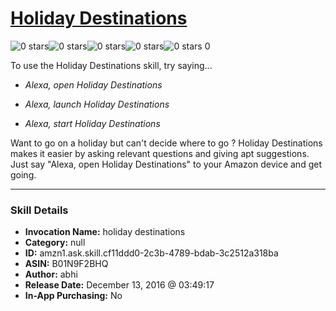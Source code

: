 # [Holiday Destinations](http://alexa.amazon.com/#skills/amzn1.ask.skill.cf11ddd0-2c3b-4789-bdab-3c2512a318ba)
![0 stars](../../images/ic_star_border_black_18dp_1x.png)![0 stars](../../images/ic_star_border_black_18dp_1x.png)![0 stars](../../images/ic_star_border_black_18dp_1x.png)![0 stars](../../images/ic_star_border_black_18dp_1x.png)![0 stars](../../images/ic_star_border_black_18dp_1x.png) 0

To use the Holiday Destinations skill, try saying...

* *Alexa, open Holiday Destinations*

* *Alexa, launch Holiday Destinations*

* *Alexa, start Holiday Destinations*

Want to go on a holiday but can't decide where to go ? Holiday Destinations makes it easier by asking relevant questions and giving apt suggestions. Just say "Alexa, open Holiday Destinations" to your Amazon device and get going.

***

### Skill Details

* **Invocation Name:** holiday destinations
* **Category:** null
* **ID:** amzn1.ask.skill.cf11ddd0-2c3b-4789-bdab-3c2512a318ba
* **ASIN:** B01N9F2BHQ
* **Author:** abhi
* **Release Date:** December 13, 2016 @ 03:49:17
* **In-App Purchasing:** No
